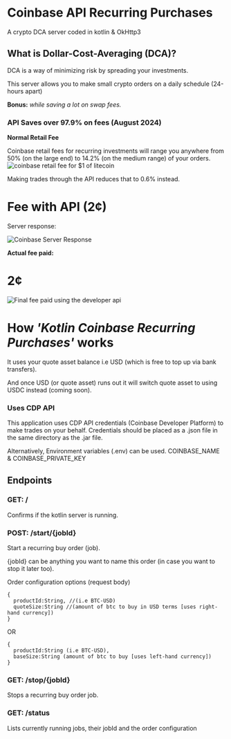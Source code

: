 # Coinbase API Recurring Purchases
A crypto DCA server coded in kotlin & OkHttp3
## What is Dollar-Cost-Averaging (DCA)?
DCA is a way of minimizing risk by spreading your investments.

This server allows you to make small crypto orders on a daily schedule (24-hours apart) 

**Bonus:** *while saving a lot on swap fees.*
### API Saves over 97.9% on fees (August 2024)
**Normal Retail Fee**

Coinbase retail fees for recurring investments will range you anywhere from 50% (on the large end) to 14.2% (on the medium range) of your orders.
![coinbase retail fee for $1 of litecoin](https://i.gyazo.com/bd8d1ca03a6dcb6b3ce53911517dbe80.png)

Making trades through the API reduces that to 0.6% instead.

# Fee with API (2¢)

Server response:

![Coinbase Server Response](https://i.gyazo.com/d4714a091da4a8020bee8bd4d600c1ec.png)

**Actual fee paid:**
# 2¢

![Final fee paid using the developer api](https://i.gyazo.com/f3a4e97656536f673552b0905cd62c93.png)

# How *'Kotlin Coinbase Recurring Purchases'* works
It uses your quote asset balance i.e USD (which is free to top up via bank transfers).

And once USD (or quote asset) runs out it will switch quote asset to using USDC instead (coming soon).

### Uses CDP API
This application uses CDP API credentials (Coinbase Developer Platform) to make trades on your behalf. Credentials should be placed as a .json file  in the same directory as the .jar file.

Alternatively, Environment variables (.env) can be used. COINBASE_NAME & COINBASE_PRIVATE_KEY
## Endpoints

### GET: /
Confirms if the kotlin server is running.

### POST: /start/{jobId}
Start a recurring buy order (job).

{jobId} can be anything you want to name this order (in case you want to stop it later too).

Order configuration options (request body)
```
{
  productId:String, //(i.e BTC-USD)
  quoteSize:String //(amount of btc to buy in USD terms [uses right-hand currency])
}
```

 OR

```
{
  productId:String (i.e BTC-USD),
  baseSize:String (amount of btc to buy [uses left-hand currency])
}
```

### GET: /stop/{jobId}
Stops a recurring buy order job.

### GET: /status
Lists currently running jobs, their jobId and the order configuration
